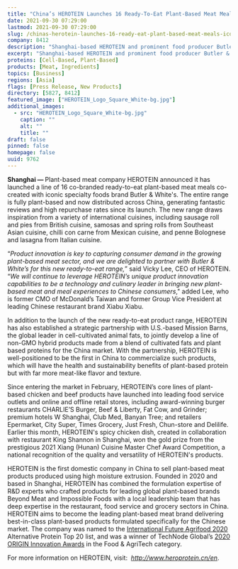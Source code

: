```yaml
---
title: "China’s HEROTEIN Launches 16 Ready-To-Eat Plant-Based Meat Meals with Iconic Specialty Foods Brand Butler & White’s"
date: 2021-09-30 07:29:00
lastmod: 2021-09-30 07:29:00
slug: /chinas-herotein-launches-16-ready-eat-plant-based-meat-meals-iconic-specialty-foods-brand
company: 8412
description: "Shanghai-based HEROTEIN and prominent food producer Butler & White’s launch co-branded ready-to-eat range; HEROTEIN also enters joint development agreement to launch hybrid plant-based/cultivated meat products in China"
excerpt: "Shanghai-based HEROTEIN and prominent food producer Butler & White’s launch co-branded ready-to-eat range; HEROTEIN also enters joint development agreement to launch hybrid plant-based/cultivated meat products in China"
proteins: [Cell-Based, Plant-Based]
products: [Meat, Ingredients]
topics: [Business]
regions: [Asia]
flags: [Press Release, New Products]
directory: [5827, 8412]
featured_image: ["HEROTEIN_Logo_Square_White-bg.jpg"]
additional_images:
  - src: "HEROTEIN_Logo_Square_White-bg.jpg"
    caption: ""
    alt: ""
    title: ""
draft: false
pinned: false
homepage: false
uuid: 9762
---
```

<p><strong>Shanghai — </strong>Plant-based meat company HEROTEIN announced it has launched a line of 16 co-branded ready-to-eat plant-based meat meals co-created with iconic specialty foods brand Butler & White's. The entire range is fully plant-based and now distributed across China, generating fantastic reviews and high repurchase rates since its launch. The new range draws inspiration from a variety of international cuisines, including sausage roll and pies from British cuisine, samosas and spring rolls from Southeast Asian cuisine, chilli con carne from Mexican cuisine, and penne Bolognese and lasagna from Italian cuisine.</p>
<p>“<em>Product innovation is key to capturing consumer demand in the growing plant-based meat sector, and we are delighted to partner with Butler & White’s for this new ready-to-eat range,</em>” said Vicky Lee, CEO of HEROTEIN. “<em>We will continue to leverage HEROTEIN’s unique product innovation capabilities to be a technology and culinary leader in bringing new plant-based meat and meal experiences to Chinese consumers</em>," added Lee, who is former CMO of McDonald’s Taiwan and former Group Vice President at leading Chinese restaurant brand Xiabu Xiabu.</p>
<p>In addition to the launch of the new ready-to-eat product range, HEROTEIN has also established a strategic partnership with U.S.-based Mission Barns, the global leader in cell-cultivated animal fats, to jointly develop a line of non-GMO hybrid products made from a blend of cultivated fats and plant based proteins for the China market. With the partnership, HEROTEIN is well-positioned to be the first in China to commercialize such products, which will have the health and sustainability benefits of plant-based protein but with far more meat-like flavor and texture.</p>
<p>Since entering the market in February, HEROTEIN’s core lines of plant-based chicken and beef products have launched into leading food service outlets and online and offline retail stores, including award-winning burger restaurants CHARLIE’S Burger, Beef & Liberty, Fat Cow, and Grinder; premium hotels W Shanghai, Club Med, Banyan Tree; and retailers Epermarket, City Super, Times Grocery, Just Fresh, Chun-store and Delilife. Earlier this month, HEROTEIN's spicy chicken dish, created in collaboration with restaurant King Shannon in Shanghai, won the gold prize from the prestigious 2021 Xiang (Hunan) Cuisine Master Chef Award Competition, a national recognition of the quality and versatility of HEROTEIN's products.</p>
<p>HEROTEIN is the first domestic company in China to sell plant-based meat products produced using high moisture extrusion. Founded in 2020 and based in Shanghai, HEROTEIN has combined the formulation expertise of R&D experts who crafted products for leading global plant-based brands Beyond Meat and Impossible Foods with a local leadership team that has deep expertise in the restaurant, food service and grocery sectors in China. HEROTEIN aims to become the leading plant-based meat brand delivering best-in-class plant-based products formulated specifically for the Chinese market. The company was named to the <a href="https://vcbeat.top/Vcearth2020/index">International Future Agrifood 2020</a> Alternative Protein Top 20 list, and was a winner of TechNode Global’s <a href="https://technode.global/2020/11/18/origin-innovation-awards-2020-winners/">2020 ORIGIN Innovation Awards</a> in the Food & AgriTech category.</p>
<p>For more information on HEROTEIN, visit:  <em><a href="http://www.heroprotein.cn/en">http://www.heroprotein.cn/en</a></em>.</p>
